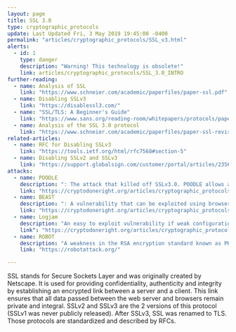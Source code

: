```yaml
---
layout: page
title: SSL 3.0
type: cryptographic_protocols
update: Last Updated Fri, 3 May 2019 19:45:00 -0400
permalink: "articles/cryptographic_protocols/SSL_v3.html"
alerts:
  - id: 1
    type: danger
    description: "Warning! This technology is obsolete!"
    link: articles/cryptographic_protocols/SSL_3.0_INTRO
further-reading:
  - name: Analysis of SSL
    link: "https://www.schneier.com/academic/paperfiles/paper-ssl.pdf"
  - name: Disabling SSLv3
    link: "https://disablessl3.com/"
  - name: "SSL/TLS: A Beginner's Guide"
    link: "https://www.sans.org/reading-room/whitepapers/protocols/paper/1029"
  - name: Analysis of the SSL 3.0 protocol
    link: "https://www.schneier.com/academic/paperfiles/paper-ssl-revised.pdf"
related-articles:
  - name: RFC for Disabling SSLv3
    link: "https://tools.ietf.org/html/rfc7568#section-5"
  - name: Disabling SSLv2 and SSLv3
    link: "https://support.globalsign.com/customer/portal/articles/2356063"
attacks:
  - name: POODLE
    description: ": The attack that killed off SSLv3.0. POODLE allows an attacker to force a SSLv3 connection and use weak configuration to break security."
    link: "https://cryptodoneright.org/articles/cryptographic_protocols/ssl-3-vuln.html#poodle"
  - name: BEAST
    description: ": A vulnerability that can be exploited using browsers (HTTPS). A client side attack whose possible impacts include session hijacking."
    link: "https://cryptodoneright.org/articles/cryptographic_protocols/ssl-3-vuln.html#beast"
  - name: Logjam
    description: "An easy to exploit vulnerability if weak configuration is used. This vulnerability affects all versions of SSL/TLS."
    link": "https://cryptodoneright.org/articles/cryptographic_protocols/ssl-3-vuln.html#logjam"
  - name: ROBOT
    description: "A weakness in the RSA encryption standard known as PKCS#1v1.5 that can ultimately allow an attacker to learn a secured website’s private key in a relatively short amount of time."
    link: "https://robotattack.org/"

---
```

SSL stands for Secure Sockets Layer and was originally created by Netscape. It is used for providing confidentiality, authenticity and integrity by establishing an encrypted link between a server and a client. This link ensures that all data passed between the web server and browsers remain private and integral. SSLv2 and SSLv3 are the 2 versions of this protocol (SSLv1 was never publicly released). After SSLv3, SSL was renamed to TLS. Those protocols are standardized and described by RFCs.
